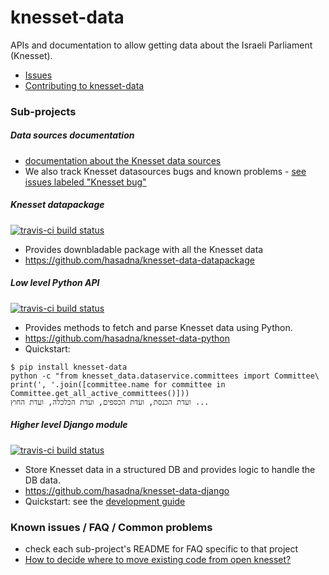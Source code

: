 # knesset-data

APIs and documentation to allow getting data about the Israeli Parliament (Knesset).

* [Issues](https://github.com/hasadna/knesset-dataservice/issues)
* [Contributing to knesset-data](CONTRIBUTING.md)

### Sub-projects

##### Data sources documentation

* [documentation about the Knesset data sources](/docs/DataSources.md)
* We also track Knesset datasources bugs and known problems - [see issues labeled "Knesset bug"](https://github.com/hasadna/knesset-data/issues?q=is%3Aissue+is%3Aopen+label%3A%22Knesset+bug%22)

##### Knesset datapackage

[![travis-ci build status](https://travis-ci.org/hasadna/knesset-data-datapackage.svg)](https://travis-ci.org/hasadna/knesset-data-datapackage)

* Provides downbladable package with all the Knesset data
* https://github.com/hasadna/knesset-data-datapackage

##### Low level Python API

[![travis-ci build status](https://travis-ci.org/hasadna/knesset-data-python.svg)](https://travis-ci.org/hasadna/knesset-data-python)

* Provides methods to fetch and parse Knesset data using Python.
* https://github.com/hasadna/knesset-data-python
* Quickstart:
```
$ pip install knesset-data
python -c "from knesset_data.dataservice.committees import Committee\
print(', '.join([committee.name for committee in Committee.get_all_active_committees()]))
ועדת הכנסת, ועדת הכספים, ועדת הכלכלה, ועדת החוץ ...
```

##### Higher level Django module

[![travis-ci build status](https://travis-ci.org/hasadna/knesset-data-django.svg)](https://travis-ci.org/hasadna/knesset-data-django)

* Store Knesset data in a structured DB and provides logic to handle the DB data.
* https://github.com/hasadna/knesset-data-django
* Quickstart: see the [development guide](https://github.com/hasadna/knesset-data-django/blob/master/DEVELOPMENT.md)

### Known issues / FAQ / Common problems
* check each sub-project's README for FAQ specific to that project
* [How to decide where to move existing code from open knesset?](https://github.com/hasadna/knesset-data/issues/120)

